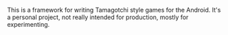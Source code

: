 This is a framework for writing Tamagotchi style games for the Android. It's
a personal project, not really intended for production, mostly for experimenting.

